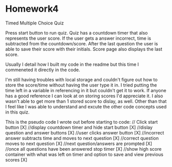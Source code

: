# Homework4
Timed Multiple Choice Quiz

Press start button to run quiz. Quiz has a countdown timer that also represents the user score. If the user gets a answer incorrect, time is subtracted from the countdown/score. After the last question the user is able to save their score with their initials. Score page also displays the last score.

Usually I detail how I built my code in the readme but this time I commeneted it directly in the code.

I'm still having troubles with local storage and couldn't figure out how to store the score/time without having the user type it in. I tried putting the time left in a variable in referencing in it but couldn't get it to work. If anyone has a good reference I can look at on storing scores I'd appreciate it. I also wasn't able to get more than 1 stored score to dislay, as well. Other than that I feel like I was able to understand and excute the other code concepts used in this quiz.

This is the pseudo code I wrote out before starting to code:
// Click start button [X]
//display countdown timer and hide start button [X]
//dislay question and answer buttons [X]
//user clicks answer button [X]
//incorrect answer subtracts time and moves to next question [X]
//correct question moves to next question [X]
//next question/answers are prompted [X]
//once all questions have been answered stop timer [X]
//show high score container with what was left on timer and option to save and view previous scores [X]
